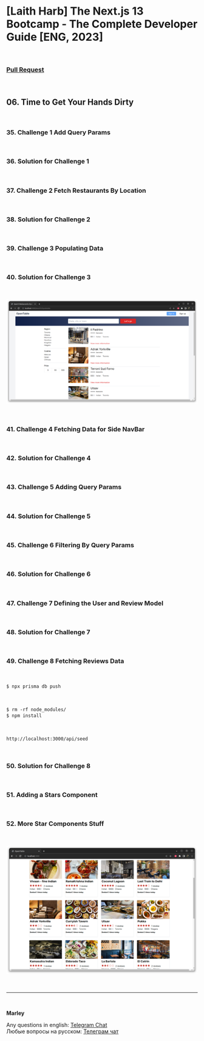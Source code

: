 # [Laith Harb] The Next.js 13 Bootcamp - The Complete Developer Guide [ENG, 2023]

<br/>

### [Pull Request](https://github.com/webmakaka/The-Next.js-13-Bootcamp-The-Complete-Developer-Guide/pull/4)

<br/>

## 06. Time to Get Your Hands Dirty

<br/>

### 35. Challenge 1 Add Query Params

<br/>

### 36. Solution for Challenge 1

<br/>

### 37. Challenge 2 Fetch Restaurants By Location

<br/>

### 38. Solution for Challenge 2

<br/>

### 39. Challenge 3 Populating Data

<br/>

### 40. Solution for Challenge 3

<br/>

![Application](/img/pic-ch06-img01.png?raw=true)

<br/>

### 41. Challenge 4 Fetching Data for Side NavBar

<br/>

### 42. Solution for Challenge 4

<br/>

### 43. Challenge 5 Adding Query Params

<br/>

### 44. Solution for Challenge 5

<br/>

### 45. Challenge 6 Filtering By Query Params

<br/>

### 46. Solution for Challenge 6

<br/>

### 47. Challenge 7 Defining the User and Review Model

<br/>

### 48. Solution for Challenge 7

<br/>

### 49. Challenge 8 Fetching Reviews Data

<br/>

```
$ npx prisma db push
```

<br/>

```
$ rm -rf node_modules/
$ npm install
```

<br/>

```
http://localhost:3000/api/seed
```

<br/>

### 50. Solution for Challenge 8

<br/>

### 51. Adding a Stars Component

<br/>

### 52. More Star Components Stuff

<br/>

![Application](/img/pic-ch06-img02.png?raw=true)

<br/>

---

<br/>

**Marley**

Any questions in english: <a href="https://jsdev.org/chat/">Telegram Chat</a>  
Любые вопросы на русском: <a href="https://jsdev.ru/chat/">Телеграм чат</a>
